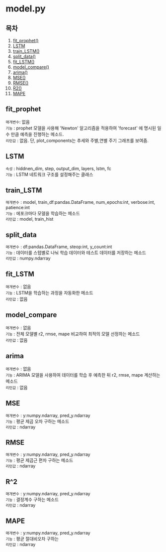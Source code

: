 # model.py

## 목차

1. [fit_prophet()](#fit_prophet)
2. [LSTM](#LSTM)
3. [train_LSTM()](#train_LSTM)
4. [split_data()](#split_data)
5. [fit_LSTM()](#fit_LSTM)
6. [model_compare()](#model_compare)
7. [arima()](#arima)
8. [MSE()](#MSE)
9. [RMSE()](#RMSE)
10. [R2()](#R^2)
11. [MAPE](#MAPE)


## fit_prophet

`매개변수`: 없음   
`기능` : prophet 모델을 사용해 'Newton' 알고리즘을 적용하여 'forecast' 에 명시된 일 수 만큼 예측을 진행하는 메소드.   
`리턴값` : 없음. 단, plot_components는 추세와 주별,연별 주기 그래프를 보여줌.   

## LSTM

`속성` : hiddnen_dim, step, output_dim, layers, lstm, fc   
`기능` : LSTM 네트워크 구조를 설정해주는 클래스      

## train_LSTM

`매개변수` : model, train_df:pandas.DataFrame, num_epochs:int, verbose:int, patience:int   
`기능` : 에포크마다 모델을 학습하는 메소드   
`리턴값` : model, train_hist   

## split_data

`매개변수` : df:pandas.DataFrame, steop:int, y_count:int   
`기능` : 데이터를 스텝별로 나눠 학습 데이터와 테스트 데이터를 저장하는 메소드    
`리턴값` : numpy.ndarray   

## fit_LSTM

`매개변수` : 없음   
`기능` : LSTM을 학습하는 과정을 자동화한 메소드    
`리턴값` : 없음   

## model_compare

`매개변수` : 없음   
`기능` : 전체 모델별 r2, rmse, mape 비교하여 최적의 모델 선정하는 메소드   
`리턴값` : 없음   

## arima

`매개변수` : 없음    
`기능` : ARIMA 모델을 사용하여 데이터를 학습 후 예측한 뒤 r2, rmse, mape 계산하는 메소드   
`리턴값` : 없음   

## MSE

`매개변수` : y:numpy.ndarray, pred_y.ndarray    
`기능` : 평균 제곱 오차 구하는 메소드    
`리턴값` : ndarray     

## RMSE

`매개변수` : y:numpy.ndarray, pred_y.ndarray    
`기능` : 평균 제곱근 편차 구하는 메소드   
`리턴값` : ndarray   

## R^2

`매개변수` : y:numpy.ndarray, pred_y.ndarray    
`기능` : 결정계수 구하는 메소드   
`리턴값` : ndarray   

## MAPE

`매개변수` : y:numpy.ndarray, pred_y.ndarray    
`기능` : 평균 절대비오차 구하는    
`리턴값` : ndarray   
